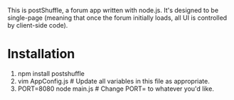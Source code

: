 This is postShuffle, a forum app written with node.js. It's designed to be
single-page (meaning that once the forum initially loads, all UI is controlled
by client-side code).

# Installation

1. npm install postshuffle
2. vim AppConfig.js # Update all variables in this file as appropriate.
3. PORT=8080 node main.js # Change PORT= to whatever you'd like.
